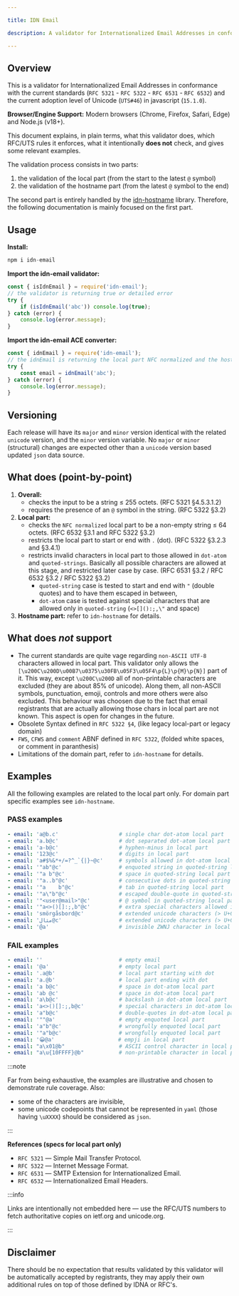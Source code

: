 ```yaml
---

title: IDN Email

description: A validator for Internationalized Email Addresses in conformance with the current standards.

---
```


## Overview

This is a validator for Internationalized Email Addresses in conformance with the current standards (`RFC 5321` - `RFC 5322` - `RFC 6531` - `RFC 6532`) and the current adoption level of Unicode (`UTS#46`) in javascript (`15.1.0`).

**Browser/Engine Support:** Modern browsers (Chrome, Firefox, Safari, Edge) and Node.js (v18+).

This document explains, in plain terms, what this validator does, which RFC/UTS rules it enforces, what it intentionally **does not** check, and gives some relevant examples.

The validation process consists in two parts:

1. the validation of the local part (from the start to the latest `@` symbol)
2. the validation of the hostname part (from the latest `@` symbol to the end)

The second part is entirely handled by the [idn-hostname](https://github.com/SorinGFS/idn-hostname) library. Therefore, the following documentation is mainly focused on the first part.

## Usage

**Install:**

```js title="js"
npm i idn-email
```

**Import the idn-email validator:**

```js title="js"
const { isIdnEmail } = require('idn-email');
// the validator is returning true or detailed error
try {
    if (isIdnEmail('abc')) console.log(true);
} catch (error) {
    console.log(error.message);
}
```

**Import the idn-email ACE converter:**

```js title="js"
const { idnEmail } = require('idn-email');
// the idnEmail is returning the local part NFC normalized and the hostname part as ACE, or detailed error (it also validates the input)
try {
    const email = idnEmail('abc');
} catch (error) {
    console.log(error.message);
}
```

## Versioning

Each release will have its `major` and `minor` version identical with the related `unicode` version, and the `minor` version variable. No `major` or `minor` (structural) changes are expected other than a `unicode` version based updated `json` data source.

## What does (point-by-point)

1. **Overall:**
    - checks the input to be a string ≤ 255 octets. (RFC 5321 §4.5.3.1.2)
    - requires the presence of an `@` symbol in the string. (RFC 5322 §3.2)
2. **Local part:**
    - checks the `NFC normalized` local part to be a non-empty string ≤ 64 octets. (RFC 6532 §3.1 and RFC 5322 §3.2)
    - restricts the local part to start or end with `.` (dot). (RFC 5322 §3.2.3 and §3.4.1)
    - restricts invalid characters in local part to those allowed in `dot-atom` and `quoted-strings`. Basically all possible characters are allowed at this stage, and restricted later case by case. (RFC 6531 §3.2 / RFC 6532 §3.2 / RFC 5322 §3.2)
        - `quoted-string` case is tested to start and end with `"` (double quotes) and to have them escaped in between,
        - `dot-atom` case is tested against special characters that are allowed only in `quoted-string` (`<>[]():;,\"` and space)
3. **Hostname part:** refer to `idn-hostname` for details.

## What does _not_ support

-   The current standards are quite vage regarding `non-ASCII UTF-8` characters allowed in local part. This validator only allows the `[\u200C\u200D\u00B7\u0375\u30FB\u05F3\u05F4\p{L}\p{M}\p{N}]` part of it. This way, except `\u200C\u200D` all of non-printable characters are excluded (they are about 85% of unicode). Along them, all non-ASCII symbols, punctuation, emoji, controls and more others were also excluded. This behaviour was choosen due to the fact that email registrants that are actually allowing those chars in local part are not known. This aspect is open for changes in the future.
-   Obsolete Syntax defined in `RFC 5322 §4`, (like legacy local-part or legacy domain)
-   `FWS`, `CFWS` and `comment` ABNF defined in `RFC 5322`, (folded white spaces, or comment in paranthesis)
-   Limitations of the domain part, refer to `idn-hostname` for details.

## Examples

All the following examples are related to the local part only. For domain part specific examples see `idn-hostname`.

### PASS examples

```yaml title="yaml"
- email: 'a@b.c'                   # single char dot-atom local part
- email: 'a.b@c'                   # dot separated dot-atom local part
- email: 'a-b@c'                   # hyphen-minus in local part
- email: '123@c'                   # digits in local part
- email: 'a#$%&*+/=?^_`{|}~@c'     # symbols allowed in dot-atom local part
- email: '"ab"@c'                  # enquoted string in quoted-string local part
- email: '"a b"@c'                 # space in quoted-string local part
- email: '"a..b"@c'                # consecutive dots in quoted-string local part
- email: '"a    b"@c'              # tab in quoted-string local part
- email: '"a\"b"@c'                # escaped double-quote in quoted-string local part
- email: '"<user@mail>"@c'         # @ symbol in quoted-string local part
- email: '"a<>()[]:;,b"@c'         # extra special characters allowed in quoted-string local part
- email: 'smörgåsbord@c'           # extended unicode characters (> U+00FF) in local part
- email: 'مثال@c'                  # extended unicode characters (> U+00FF) in local part
- email: '́@a'                      # invisible ZWNJ character in local part
```

### FAIL examples

```yaml title="yaml"
- email: ''                        # empty email
- email: '@a'                      # empty local part
- email: '.a@b'                    # local part starting with dot
- email: 'a.@b'                    # local part ending with dot
- email: 'a b@c'                   # space in dot-atom local part
- email: 'ab @c'                   # space in dot-atom local part
- email: 'a\b@c'                   # backslash in dot-atom local part
- email: 'a<>()[]:;,b@c'           # special characters in dot-atom local part
- email: 'a"b@c'                   # double-quotes in dot-atom local part
- email: '""@a'                    # empty enquoted local part
- email: 'a"b"@c'                  # wrongfully enquoted local part
- email: '"a"b@c'                  # wrongfully enquoted local part
- email: '😀@a'                    # empji in local part
- email: "a\x01@b"                 # ASCII control character in local part
- email: "a\u{10FFFF}@b"           # non-printable character in local part
```

:::note

Far from being exhaustive, the examples are illustrative and chosen to demonstrate rule coverage. Also:

-   some of the characters are invisible,
-   some unicode codepoints that cannot be represented in `yaml` (those having `\uXXXX`) should be considered as `json`.

:::

**References (specs for local part only)**

-   `RFC 5321` — Simple Mail Transfer Protocol.
-   `RFC 5322` — Internet Message Format.
-   `RFC 6531` — SMTP Extension for Internationalized Email.
-   `RFC 6532` — Internationalized Email Headers.

:::info

Links are intentionally not embedded here — use the RFC/UTS numbers to fetch authoritative copies on ietf.org and unicode.org.

:::

## Disclaimer

There should be no expectation that results validated by this validator will be automatically accepted by registrants, they may apply their own additional rules on top of those defined by IDNA or RFC's.
